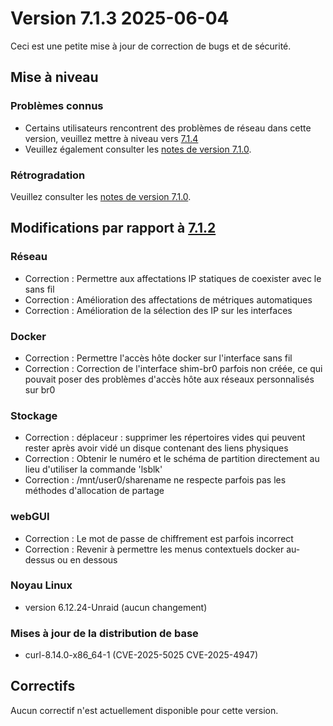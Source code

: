 # Version 7.1.3 2025-06-04

Ceci est une petite mise à jour de correction de bugs et de sécurité.

## Mise à niveau

### Problèmes connus

- Certains utilisateurs rencontrent des problèmes de réseau dans cette version, veuillez mettre à niveau vers [7.1.4](7.1.4.md)
- Veuillez également consulter les [notes de version 7.1.0](7.1.0.md#known-issues).

### Rétrogradation

Veuillez consulter les [notes de version 7.1.0](7.1.0.md#rolling-back).

## Modifications par rapport à [7.1.2](7.1.2.md)

### Réseau

- Correction : Permettre aux affectations IP statiques de coexister avec le sans fil
- Correction : Amélioration des affectations de métriques automatiques
- Correction : Amélioration de la sélection des IP sur les interfaces

### Docker

- Correction : Permettre l'accès hôte docker sur l'interface sans fil
- Correction : Correction de l'interface shim-br0 parfois non créée, ce qui pouvait poser des problèmes d'accès hôte aux réseaux personnalisés sur br0

### Stockage

- Correction : déplaceur : supprimer les répertoires vides qui peuvent rester après avoir vidé un disque contenant des liens physiques
- Correction : Obtenir le numéro et le schéma de partition directement au lieu d'utiliser la commande 'lsblk'
- Correction : /mnt/user0/sharename ne respecte parfois pas les méthodes d'allocation de partage

### webGUI

- Correction : Le mot de passe de chiffrement est parfois incorrect
- Correction : Revenir à permettre les menus contextuels docker au-dessus ou en dessous

### Noyau Linux

- version 6.12.24-Unraid (aucun changement)

### Mises à jour de la distribution de base

- curl-8.14.0-x86\_64-1 (CVE-2025-5025 CVE-2025-4947)

## Correctifs

Aucun correctif n'est actuellement disponible pour cette version.
